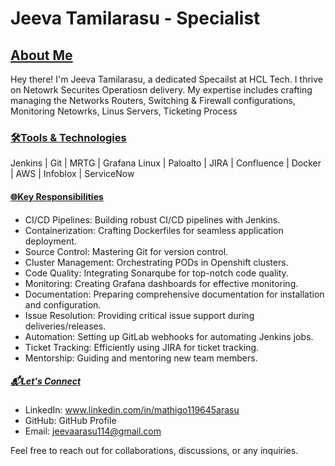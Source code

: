# Jeeva Tamilarasu - Specialist 

## <u>About Me</u>
Hey there! I'm Jeeva Tamilarasu, a dedicated Specailst at HCL Tech. I thrive on Netowrk Securites Operatiosn delivery. My expertise includes crafting  managing the Networks Routers, Switching & Firewall configurations, Monitoring Netowrks, Linus Servers, Ticketing Process

### <u>🛠️Tools & Technologies</u>
Jenkins | Git | MRTG | Grafana
Linux | Paloalto | JIRA | Confluence | Docker |
AWS | Infoblox | ServiceNow

#### <u>🌐Key Responsibilities</u>
- CI/CD Pipelines: Building robust CI/CD pipelines with Jenkins.
- Containerization: Crafting Dockerfiles for seamless application deployment.
- Source Control: Mastering Git for version control.
- Cluster Management: Orchestrating PODs in Openshift clusters.
- Code Quality: Integrating Sonarqube for top-notch code quality.
- Monitoring: Creating Grafana dashboards for effective monitoring.
- Documentation: Preparing comprehensive documentation for installation and configuration.
- Issue Resolution: Providing critical issue support during deliveries/releases.
- Automation: Setting up GitLab webhooks for automating Jenkins jobs.
- Ticket Tracking: Efficiently using JIRA for ticket tracking.
- Mentorship: Guiding and mentoring new team members.

##### <u>📬Let's Connect</u>
- LinkedIn: www.linkedin.com/in/mathigo119645arasu
- GitHub: GitHub Profile
- Email: jeevaarasu114@gmail.com
  
Feel free to reach out for collaborations, discussions, or any inquiries.
